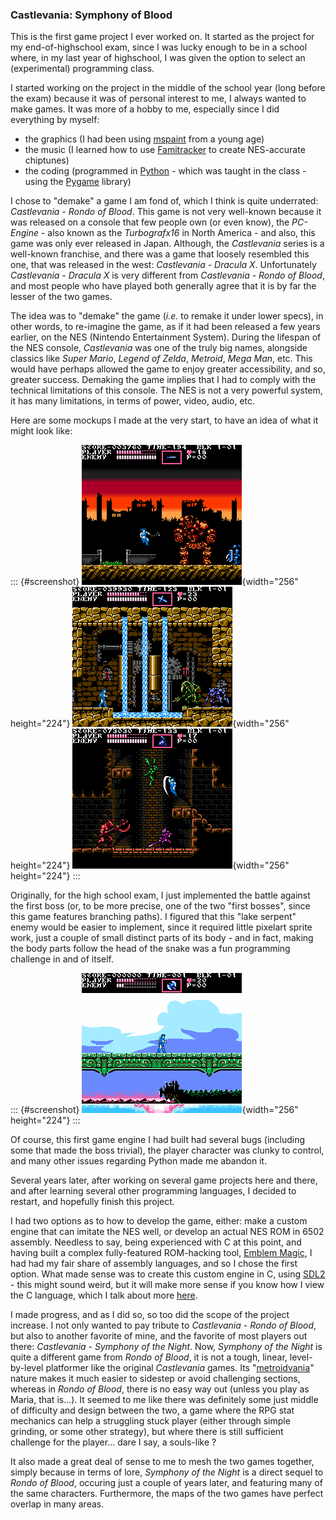 
### Castlevania: Symphony of Blood

This is the first game project I ever worked on.
It started as the project for my end-of-highschool exam, since
I was lucky enough to be in a school where, in my last year of highschool,
I was given the option to select an (experimental) programming class.

I started working on the project in the middle of the school year (long before the exam)
because it was of personal interest to me, I always wanted to make games.
It was more of a hobby to me, especially since I did everything by myself:
- the graphics (I had been using [mspaint](#) from a young age)
- the music (I learned how to use [Famitracker](#) to create NES-accurate chiptunes)
- the coding (programmed in [Python](#) - which was taught in the class - using the [Pygame](#) library)

I chose to "demake" a game I am fond of, which I think is quite underrated: *Castlevania - Rondo of Blood*.
This game is not very well-known because it was released on a console that few people own (or even know), 
the *PC-Engine* - also known as the *Turbografx16* in North America -
and also, this game was only ever released in Japan.
Although, the *Castlevania* series is a well-known franchise, and there was a game that
loosely resembled this one, that was released in the west: *Castlevania - Dracula X*.
Unfortunately *Castlevania - Dracula X* is very different from *Castlevania - Rondo of Blood*,
and most people who have played both generally agree that it is by far the lesser of the two games.

The idea was to "demake" the game (*i.e.* to remake it under lower specs),
in other words, to re-imagine the game, as if it had been released
a few years earlier, on the NES (Nintendo Entertainment System).
During the lifespan of the NES console, *Castlevania* was one of the truly big names,
alongside classics like *Super Mario*, *Legend of Zelda*, *Metroid*, *Mega Man*, etc.
This would have perhaps allowed the game to enjoy greater accessibility, and so, greater success.
Demaking the game implies that I had to comply with the technical limitations of this console.
The NES is not a very powerful system, it has many limitations, in terms of power, video, audio, etc.

Here are some mockups I made at the very start, to have an idea of what it might look like:

::: {#screenshot}
![](mockup-1.png){width="256" height="224"}
![](mockup-2.png){width="256" height="224"}
![](mockup-3.png){width="256" height="224"}
:::

Originally, for the high school exam, I just implemented the battle against the first boss
(or, to be more precise, one of the two "first bosses", since this game features branching paths).
I figured that this "lake serpent" enemy would be easier to implement, since it required little
pixelart sprite work, just a couple of small distinct parts of its body - and in fact,
making the body parts follow the head of the snake was a fun programming challenge in and of itself.

::: {#screenshot}
![](mockup-4.gif){width="256" height="224"}
:::

Of course, this first game engine I had built had several bugs (including some that made the boss trivial),
the player character was clunky to control, and many other issues regarding Python made me abandon it.

Several years later, after working on several game projects here and there, and after learning several
other programming languages, I decided to restart, and hopefully finish this project.

I had two options as to how to develop the game, either: make a custom engine that can imitate the NES well,
or develop an actual NES ROM in 6502 assembly. Needless to say, being experienced with C at this point,
and having built a complex fully-featured ROM-hacking tool, [Emblem Magic](/tools/emblem_magic/index.html),
I had had my fair share of assembly languages, and so I chose the first option.
What made sense was to create this custom engine in C, using [SDL2](#) - this might sound weird, but
it will make more sense if you know how I view the C language, which I talk about more [here](/tools/ccc/index.md).

I made progress, and as I did so, so too did the scope of the project increase.
I not only wanted to pay tribute to *Castlevania - Rondo of Blood*, but also to another favorite of mine,
and the favorite of most players out there: *Castlevania - Symphony of the Night*.
Now, *Symphony of the Night* is quite a different game from *Rondo of Blood*,
it is not a tough, linear, level-by-level platformer like the original *Castlevania* games.
Its "[metroidvania](#)" nature makes it much easier to sidestep or avoid challenging sections,
whereas in *Rondo of Blood*, there is no easy way out (unless you play as Maria, that is...).
It seemed to me like there was definitely some just middle of difficulty and design between the two,
a game where the RPG stat mechanics can help a struggling stuck player (either through simple grinding,
or some other strategy), but where there is still sufficient challenge for the player... dare I say, a souls-like ?

It also made a great deal of sense to me to mesh the two games together, simply because in terms of lore,
*Symphony of the Night* is a direct sequel to *Rondo of Blood*, occuring just a couple of years later,
and featuring many of the same characters. Furthermore, the maps of the two games have perfect overlap in many areas.
